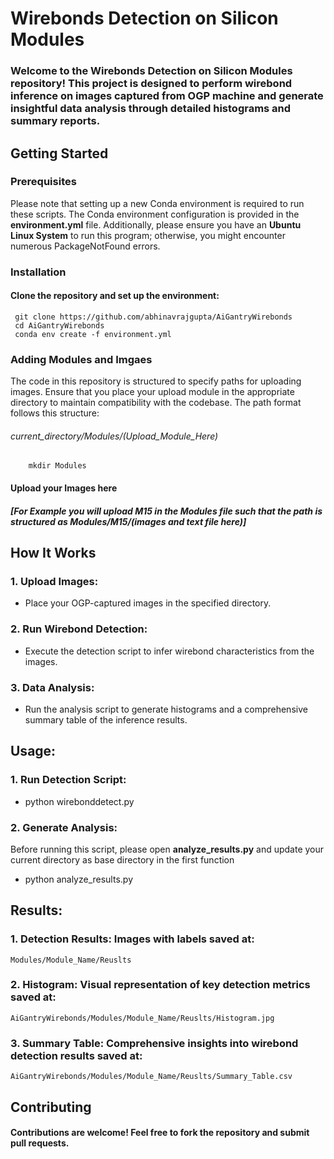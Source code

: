 # Wirebonds Detection on Silicon Modules

### Welcome to the Wirebonds Detection on Silicon Modules repository! This project is designed to perform wirebond inference on images captured from OGP machine and generate insightful data analysis through detailed histograms and summary reports.

## Getting Started

### Prerequisites
Please note that setting up a new Conda environment is required to run these scripts. The Conda environment configuration is provided in the **environment.yml** file. Additionally, please ensure you have an **Ubuntu Linux System** to run this program; otherwise, you might encounter numerous PackageNotFound errors.

### Installation
#### Clone the repository and set up the environment:
     git clone https://github.com/abhinavrajgupta/AiGantryWirebonds
     cd AiGantryWirebonds
     conda env create -f environment.yml

### Adding Modules and Imgaes
The code in this repository is structured to specify paths for uploading images. Ensure that you place your upload module in the appropriate directory to maintain compatibility with the codebase. The path format follows this structure: 
######  current_directory/Modules/(Upload_Module_Here)
        mkdir Modules
#### Upload your Images here
##### [For Example you will upload M15 in the Modules file such that the path is structured as Modules/M15/(images and text file here)]

## How It Works
### 1. Upload Images:
  - Place your OGP-captured images in the specified directory.
### 2. Run Wirebond Detection:
  - Execute the detection script to infer wirebond characteristics from the images.
### 3. Data Analysis:
  - Run the analysis script to generate histograms and a comprehensive summary table of the inference results.

## Usage:
### 1. Run Detection Script:
  - python wirebonddetect.py
### 2. Generate Analysis:
Before running this script, please open **analyze_results.py** and update your current directory as base directory in the first function
  - python analyze_results.py

## Results:
### 1. Detection Results: Images with labels saved at:
    Modules/Module_Name/Reuslts
### 2. Histogram: Visual representation of key detection metrics saved at:
    AiGantryWirebonds/Modules/Module_Name/Reuslts/Histogram.jpg
### 3. Summary Table: Comprehensive insights into wirebond detection results saved at:
    AiGantryWirebonds/Modules/Module_Name/Reuslts/Summary_Table.csv

## Contributing
#### Contributions are welcome! Feel free to fork the repository and submit pull requests.










<br><br><br> <!-- This will create a gap -->
<br><br><br> <!-- This will create a gap -->





